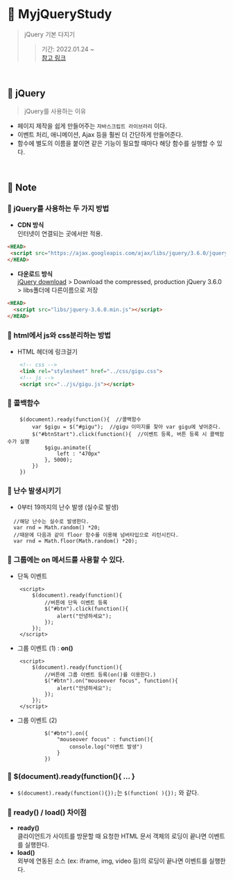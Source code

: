 # 📌 MyjQueryStudy
> jQuery 기본 다지기
>> 기간: 2022.01.24 ~    
>> [참고 링크]()

<br />

## 📌 jQuery
> jQuery를 사용하는 이유
 - 페이지 제작을 쉽게 만들어주는 `자바스크립트 라이브러리` 이다.
 - 이벤트 처리, 애니메이션, Ajax 등을 훨씬 더 간단하게 만들어준다.
 - 함수에 별도의 이름을 붙이면 같은 기능이 필요할 때마다 해당 함수를 실행할 수 있다.
 
<br />

## 📝 Note   
### 💬 jQuery를 사용하는 두 가지 방법
 - **CDN 방식**     
 인터넷이 연결되는 곳에서만 적용. 
 ```HTML
 <HEAD>
  <script src="https://ajax.googleapis.com/ajax/libs/jquery/3.6.0/jquery.min.js"></script>
 </HEAD>
 ```
 - **다운로드 방식**    
[jQuery download](https://jquery.com/download/) > Download the compressed, production jQuery 3.6.0 > libs폴더에 다른이름으로 저장
```HTML
<HEAD>
  <script src="libs/jquery-3.6.0.min.js"></script>
</HEAD>
```
### 💬 html에서 js와 css분리하는 방법
 - HTML 헤더에 링크걸기
```HTML
    <!-- css -->
    <link rel="stylesheet" href="../css/gigu.css">
    <!-- js -->
    <script src="../js/gigu.js"></script>
```

### 💬 콜백함수
```jQuery
    $(document).ready(function(){  //콜백함수
        var $gigu = $("#gigu");  //gigu 이미지를 찾아 var gigu에 넣어준다.
        $("#btnStart").click(function(){  //이벤트 등록, 버튼 등록 시 콜백함수가 실행
            $gigu.animate({
                left : "470px"
            }, 5000);
        })
    })
```

### 💬 난수 발생시키기
- 0부터 19까지의 난수 발생 (실수로 발생)
```jQuery
  //해당 난수는 실수로 발생한다.
  var rnd = Math.random() *20;
  //때문에 다음과 같이 floor 함수를 이용해 넘버타입으로 리턴시킨다.
  var rnd = Math.floor(Math.random() *20);
```

### 💬 그룹에는 on 메서드를 사용할 수 있다.
- 단독 이벤트    
```
    <script>
        $(document).ready(function(){
            //버튼에 단독 이벤트 등록
            $("#btn").click(function(){
                alert("안녕하세요");
            });
        });
    </script>
 ```

- 그룹 이벤트 (1) : **on()**
```
    <script>
        $(document).ready(function(){
            //버튼에 그룹 이벤트 등록(on()를 이용한다.)
            $("#btn").on("mouseover focus", function(){
                alert("안녕하세요");
            });
        });
    </script>
```

- 그룹 이벤트 (2)
```
            $("#btn").on({
                "mouseover focus" : function(){
                    console.log("이벤트 발생")
                }
            })
```

### 💬 $(document).ready(function(){ ... } 
 - `$(document).ready(function(){});`는 `$(function( ){});` 와 같다.


### 💬 ready() / load() 차이점
 - **ready()**    
  클라이언트가 사이트를 방문할 때 요청한 HTML 문서 객체의 로딩이 끝나면 이벤트를 실행한다.
 - **load()**    
  외부에 연동된 소스 (ex: iframe, img, video 등)의 로딩이 끝나면 이벤트를 실행한다.
        
    
